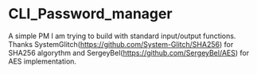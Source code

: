 # CLI_Password_manager
A simple PM I am trying to build with standard input/output functions. Thanks SystemGlitch(https://github.com/System-Glitch/SHA256) for SHA256 algorythm and SergeyBel(https://github.com/SergeyBel/AES) for AES implementation.
